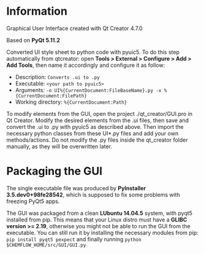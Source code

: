 # Information

Graphical User Interface created with Qt Creator 4.7.0

Based on **PyQt 5.11.2**

Converted UI style sheet to python code with pyuic5.
To do this step automatically from qtcreator: open **Tools > External > Configure > Add > Add Tools**, then name it accordingly and configure it as follow:
* Description: `Converts .ui to .py`
* Executable: `<your path to pyuic5>`
* Arguments: `-o UI%{CurrentDocument:FileBaseName}.py -x %{CurrentDocument:FilePath}`
* Working directory: `%{CurrentDocument:Path}`


To modify elements from the GUI, open the project ./qt_creator/GUI.pro in Qt Creator. Modify the desired elements from the .ui files, then save and convert the .ui to .py with pyuic5 as described above. Then import the necessary python classes from these UI*.py files and add your own methods/actions. Do not modify the .py files inside the qt_creator folder manually, as they will be overwritten later.

# Packaging the GUI

The single executable file was produced by **PyInstaller 3.5.dev0+98fe28542**, which is supposed to fix some problems with freezing PyQt5 apps.

The GUI was packaged from a clean **LUbuntu 14.04.5** system, with pyqt5 installed from pip. This means that your Linux distro must have a **GLIBC version >= 2.19**, otherwise you might not be able to run the GUI from the executable. You can still run it by installing the necessary modules from pip:
`pip install pyqt5 pexpect` and finally running `python $CHEMFLOW_HOME/src/GUI/GUI.py`

